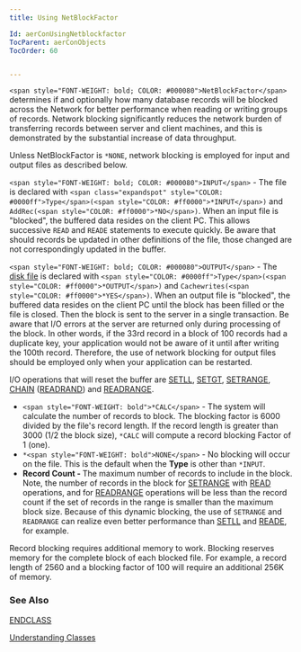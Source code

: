 ```yaml
---
title: Using NetBlockFactor

Id: aerConUsingNetblockfactor
TocParent: aerConObjects
TocOrder: 60


---
```


```<span style="FONT-WEIGHT: bold; COLOR: #000080">NetBlockFactor</span>``` determines if and optionally how many database records will be blocked across the Network for better performance when reading or writing groups of records. Network blocking significantly reduces the network burden of transferring records between server and client machines, and this is demonstrated by the substantial increase of data throughput. 

Unless NetBlockFactor is ```*NONE```, network blocking is employed for input and output files as described below. 

```<span style="FONT-WEIGHT: bold; COLOR: #000080">INPUT</span>``` - The file is declared with ```<span class="expandspot" style="COLOR: #0000ff">Type</span>(<span style="COLOR: #ff0000">*INPUT</span>)``` and ```AddRec(<span style="COLOR: #ff0000">*NO</span>)```. When an input file is "blocked", the buffered data resides on the client PC. This allows successive ```READ``` and ```READE``` statements to execute quickly. Be aware that should records be updated in other definitions of the file, those changed are not correspondingly updated in the buffer. 

```<span style="FONT-WEIGHT: bold; COLOR: #000080">OUTPUT</span>``` - The [disk file](DCLDISKFILE.html) is declared with ```<span style="COLOR: #0000ff">Type</span>(<span style="COLOR: #ff0000">*OUTPUT</span>)``` and ```Cachewrites(<span style="COLOR: #ff0000">*YES</span>)```. When an output file is "blocked", the buffered data resides on the client PC until the block has been filled or the file is closed. Then the block is sent to the server in a single transaction. Be aware that I/O errors at the server are returned only during processing of the block. In other words, if the 33rd record in a block of 100 records had a duplicate key, your application would not be aware of it until after writing the 100th record. Therefore, the use of network blocking for output files should be employed only when your application can be restarted. 

I/O operations that will reset the buffer are [SETLL](SETLL.html), [SETGT](SETGT.html), [SETRANGE](SETRANGE.html), [CHAIN](CHAIN.html) ([READRAND](READRAND.html))  and [READRANGE](READRANGE.html). 

- ```<span style="FONT-WEIGHT: bold">*CALC</span>``` - The system will calculate the number of records to block. The blocking factor is 6000 divided by the file's record length. If the record length is greater than 3000 (1/2 the block size), ```*CALC``` will compute a record blocking Factor of 1 (one).
- ```*<span style="FONT-WEIGHT: bold">NONE</span>``` - No blocking will occur on the file. This is the default when the <span style="FONT-WEIGHT: bold">Type</span> is other than ```*INPUT```.
- <span style="FONT-WEIGHT: bold"> Record Count - </span> The maximum number of records to include in the block. Note, the number of records in the block for [SETRANGE](SETRANGE.html) with [READ](READ.html) operations, and for [READRANGE](READRANGE.html) operations will be less than the record count if the set of records in the range is smaller than the maximum block size. Because of this dynamic blocking, the use of ```SETRANGE``` and ```READRANGE``` can realize even better performance than [SETLL](SETLL.html) and [READE](READE.html), for example.

Record blocking requires additional memory to work. Blocking reserves memory for the complete block of each blocked file. For example, a record length of 2560 and a blocking factor of 100 will require an additional 256K of memory. 

### See Also
[ENDCLASS](ENDCLASS.html)

[Understanding Classes](aerTourClassesBlueprintsforObjects.html) 
